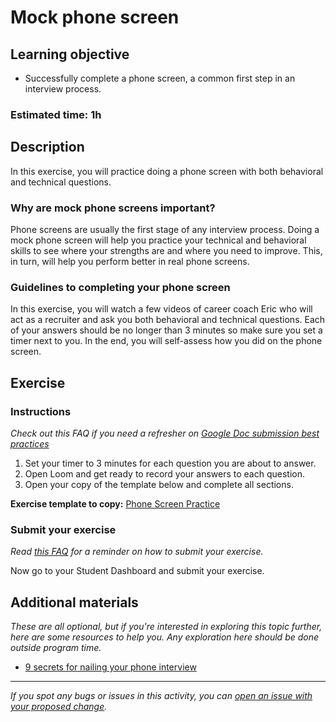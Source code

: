 # Mock phone screen

## Learning objective

- Successfully complete a phone screen, a common first step in an interview process.

### **Estimated time**: 1h

## Description

In this exercise, you will practice doing a phone screen with both behavioral and technical questions.

### Why are mock phone screens important?

Phone screens are usually the first stage of any interview process. Doing a mock phone screen will help you practice your technical and behavioral skills to see where your strengths are and where you need to improve. This, in turn, will help you perform better in real phone screens. 

### Guidelines to completing your phone screen

In this exercise, you will watch a few videos of career coach Eric who will act as a recruiter and ask you both behavioral and technical questions. Each of your answers should be no longer than 3 minutes so make sure you set a timer next to you. In the end, you will self-assess how you did on the phone screen.

## Exercise

### Instructions

*Check out this FAQ if you need a refresher on [Google Doc submission best practices](https://microverse.zendesk.com/hc/en-us/articles/360063156813)*

1. Set your timer to 3 minutes for each question you are about to answer.
2. Open Loom and get ready to record your answers to each question.
3. Open your copy of the template below and complete all sections.

**Exercise template to copy:** [Phone Screen Practice](https://docs.google.com/document/d/14UevFID4Du5X5Tyx3OYwaaedWo_r3t5uKB3tGqhNPNs/edit#heading=h.ul158hsp21zp)

### Submit your exercise

*Read [this FAQ](https://microverse.zendesk.com/hc/en-us/articles/360061344234) for a reminder on how to submit your exercise.* 

Now go to your Student Dashboard and submit your exercise.

## Additional materials

*These are all optional, but if you're interested in exploring this topic further, here are some resources to help you. Any exploration here should be done outside program time.*

- [9 secrets for nailing your phone interview](https://www.job-hunt.org/recruiters/ace-phone-interviews.shtml)


------

_If you spot any bugs or issues in this activity, you can [open an issue with your proposed change](https://github.com/microverseinc/curriculum-transversal-skills/blob/main/git-github/articles/open_issue.md)._
